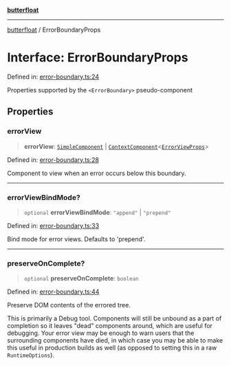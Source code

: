 [**butterfloat**](../README.md)

***

[butterfloat](../globals.md) / ErrorBoundaryProps

# Interface: ErrorBoundaryProps

Defined in: [error-boundary.ts:24](https://github.com/WorldMaker/butterfloat/blob/f0f5f6205e72911354af687f4fb1c543d3ebd586/error-boundary.ts#L24)

Properties supported by the `<ErrorBoundary>` pseudo-component

## Properties

### errorView

> **errorView**: [`SimpleComponent`](../type-aliases/SimpleComponent.md) \| [`ContextComponent`](../type-aliases/ContextComponent.md)\<[`ErrorViewProps`](ErrorViewProps.md)\>

Defined in: [error-boundary.ts:28](https://github.com/WorldMaker/butterfloat/blob/f0f5f6205e72911354af687f4fb1c543d3ebd586/error-boundary.ts#L28)

Component to view when an error occurs below this boundary.

***

### errorViewBindMode?

> `optional` **errorViewBindMode**: `"append"` \| `"prepend"`

Defined in: [error-boundary.ts:33](https://github.com/WorldMaker/butterfloat/blob/f0f5f6205e72911354af687f4fb1c543d3ebd586/error-boundary.ts#L33)

Bind mode for error views. Defaults to 'prepend'.

***

### preserveOnComplete?

> `optional` **preserveOnComplete**: `boolean`

Defined in: [error-boundary.ts:44](https://github.com/WorldMaker/butterfloat/blob/f0f5f6205e72911354af687f4fb1c543d3ebd586/error-boundary.ts#L44)

Preserve DOM contents of the errored tree.

This is primarily a Debug tool. Components will still be unbound
as a part of completion so it leaves "dead" components around,
which are useful for debugging. Your error view may be enough
to warn users that the surrounding components have died, in which
case you may be able to make this useful in production builds as
well (as opposed to setting this in a raw `RuntimeOptions`).
